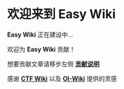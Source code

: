 # 欢迎来到 **Easy Wiki**

**Easy Wiki** 正在建设中...

欢迎为 **Easy Wiki** 贡献！

想要贡献文章请移步左侧 [**贡献说明**](/intro/push/)

感谢 [**CTF Wiki**](https://ctf-wiki.github.io/ctf-wiki/) 以及 [**OI-Wiki**](https://oi-wiki.org/) 提供的灵感
